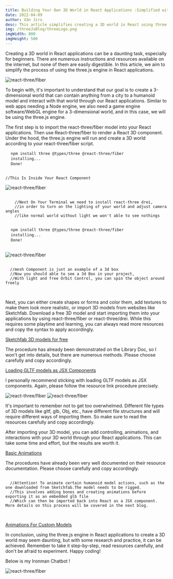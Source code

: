 ```yaml
---
title: Building Your Own 3D World in React Applications :Simplified with Three.js Engine.
date: 2022-04-09
author: Văn Jiro
desc: This article simplifies creating a 3D world in React using three.js. Import react-three/fiber, create shapes or import 3D models, add controls and animations.
img: /threeJsBlog/threeLogo.png
imgWidth: 800
imgHeight: 500
---
```


Creating a 3D world in React applications can be a daunting task, especially for beginners. There are numerous instructions and resources available on the internet, but none of them are easily digestible. In this article, we aim to simplify the process of using the three.js engine in React applications.

<img src="/threeJsBlog/three2.jpg" alt="react-three/fiber" />

To begin with, it's important to understand that our goal is to create a 3-dimensional world that can contain anything from a city to a humanoid model and interact with that world through our React applications. Similar to web apps needing a Node engine, we also need a game engine software/WebGL engine for a 3-dimensional world, and in this case, we will be using the three.js engine.

The first step is to import the react-three/fiber model into your React applications. Then use React-three/fiber to render a React 3D component. Under the hood, the three.js engine will run and create a 3D world according to your react-three/fiber script.

<div class="mockup-code">
  <pre data-prefix="$">
  <code>npm install three @types/three @react-three/fiber</code>
  <code >installing...</code>
  <code>Done!</code>
  </pre> 
</div>

<div class="mockup-code">
  <pre data-prefix="//"><code>//This Is Inside Your React Component</code></pre>
</div>


<img src="/threeJsBlog/canvasCode.jpg" alt="react-three/fiber" />

<div class="mockup-code">
  <pre data-prefix="//">
    <code>
    //Next On Your Terminal we need to install react-three drei,
    //in order to turn on the lighting of your world and adjust camera angles
    //like normal world without light we won't able to see nothings 
    </code>
</pre>
</div>

<div class="mockup-code">
  <pre data-prefix="$">
  <code>npm install three @types/three @react-three/fiber</code>
  <code >installing...</code>
  <code>Done!</code>
  </pre> 
</div>

<img src="/threeJsBlog/canvas2.jpg" alt="react-three/fiber" />

<div class="mockup-code">
  <pre data-prefix="//">
  <code>
  //mesh Component is just an example of a 3d box
  //Now you should able to see a 3d Box in your project,
  //With light and free Orbit Control, you can spin the object around freely
  </code>
  </pre>
</div

Next, you can either create shapes or forms and color them, add textures to make them look more realistic, or import 3D models from websites like Sketchfab. Download a free 3D model and start importing them into your applications by using react-three/fiber or react-three/drei. While this requires some playtime and learning, you can always read more resources and copy the syntax to apply accordingly.

<a href="https://sketchfab.com/3d-models/popular" class="link link-info">Sketchfab 3D models for free</a>

The procedure has already been demonstrated on the Library Doc, so I won't get into details, but there are numerous methods. Please choose carefully and copy accordingly.

<a href="https://docs.pmnd.rs/react-three-fiber/tutorials/loading-models" class="link link-warning">Loading GLTF models as JSX Components</a>

I personally recommend sticking with loading GLTF models as JSX components. Again, please follow the resource link procedure precisely.

<img src="/threeJsBlog/gltf1.jpg" alt="react-three/fiber" />

<img src="/threeJsBlog/gltf2.jpg" alt="react-three/fiber" />


It's important to remember not to get too overwhelmed. Different file types of 3D models like gltf, glb, Obj, etc., have different file structures and will require different ways of importing them. So make sure to read the resources carefully and copy accordingly.

After importing your 3D model, you can add controlling, animations, and interactions with your 3D world through your React applications. This can take some time and effort, but the results are worth it.

<a href="https://docs.pmnd.rs/react-three-fiber/tutorials/basic-animations" class="link link-warning">Basic Animations</a>

The procedures have already been very well documented on their resource documentation. Please choose carefully and copy accordingly.

<div class="mockup-code">
  <pre data-prefix="//">
  <code>
  //Attention! To animate certain humanoid model actions, such as the one downloaded from Sketchfab.The model needs to be rigged. 
  //This involves adding bones and creating animations before exporting it as an embedded glb file
  //Which can then be imported back into React as a JSX component. More details on this process will be covered in the next blog.  
  </code>
  </pre>
</div>

<a href="" class="link link-warning">Animations For Custom Models</a>

In conclusion, using the three.js engine in React applications to create a 3D world may seem daunting, but with some research and practice, it can be achieved. Remember to take it step-by-step, read resources carefully, and don't be afraid to experiment. Happy coding!

Below is my Ironman Chatbot !

<img src="/threeJsBlog/gltfExample.jpg" alt="react-three/fiber" />
